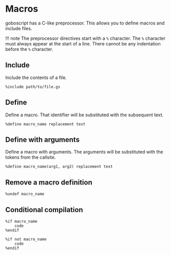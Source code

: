 # Macros

goboscript has a C-like preprocessor. This allows you to define macros and
include files.

!!! note
    The preprocessor directives start with a `%` character. The `%` character must
    always appear at the start of a line. There cannot be any indentation before the
    `%` character.

## Include

Include the contents of a file.

```goboscript
%include path/to/file.gs
```

## Define

Define a macro. That identifier will be substituted with the subsequent text.

```goboscript
%define macro_name replacement text
```

## Define with arguments

Define a macro with arguments. The arguments will be substituted with the tokens from
the callsite.

```goboscript
%define macro_name(arg1, arg2) replacement text
```

## Remove a macro definition

```goboscript
%undef macro_name
```

## Conditional compilation

```goboscript
%if macro_name
    code
%endif
```

```goboscript
%if not macro_name
    code
%endif
```
